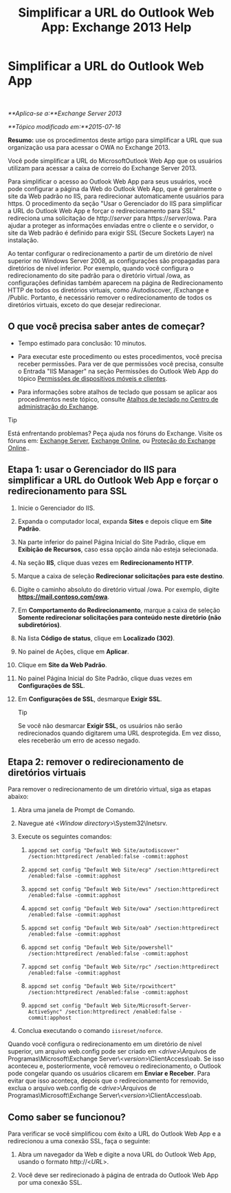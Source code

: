 ﻿---
title: 'Simplificar a URL do Outlook Web App: Exchange 2013 Help'
TOCTitle: Simplificar a URL do Outlook Web App
ms:assetid: 5fb6a873-f3cf-4f82-87d1-2ff6e47a0080
ms:mtpsurl: https://technet.microsoft.com/pt-br/library/Aa998359(v=EXCHG.150)
ms:contentKeyID: 54651969
ms.date: 05/22/2018
mtps_version: v=EXCHG.150
ms.translationtype: MT
---

# Simplificar a URL do Outlook Web App

 

_**Aplica-se a:**Exchange Server 2013_

_**Tópico modificado em:**2015-07-16_

**Resumo:** use os procedimentos deste artigo para simplificar a URL que sua organização usa para acessar o OWA no Exchange 2013.

Você pode simplificar a URL do MicrosoftOutlook Web App que os usuários utilizam para acessar a caixa de correio do Exchange Server 2013.

Para simplificar o acesso ao Outlook Web App para seus usuários, você pode configurar a página da Web do Outlook Web App, que é geralmente o site da Web padrão no IIS, para redirecionar automaticamente usuários para https. O procedimento da seção "Usar o Gerenciador do IIS para simplificar a URL do Outlook Web App e forçar o redirecionamento para SSL" redireciona uma solicitação de http://*server* para https://*server*/owa. Para ajudar a proteger as informações enviadas entre o cliente e o servidor, o site da Web padrão é definido para exigir SSL (Secure Sockets Layer) na instalação.

Ao tentar configurar o redirecionamento a partir de um diretório de nível superior no Windows Server 2008, as configurações são propagadas para diretórios de nível inferior. Por exemplo, quando você configura o redirecionamento do site padrão para o diretório virtual /owa, as configurações definidas também aparecem na página de Redirecionamento HTTP de todos os diretórios virtuais, como /Autodiscover, /Exchange e /Public. Portanto, é necessário remover o redirecionamento de todos os diretórios virtuais, exceto do que desejar redirecionar.

## O que você precisa saber antes de começar?

  - Tempo estimado para conclusão: 10 minutos.

  - Para executar este procedimento ou estes procedimentos, você precisa receber permissões. Para ver de que permissões você precisa, consulte o Entrada "IIS Manager" na seção Permissões do Outlook Web App do tópico [Permissões de dispositivos móveis e clientes](clients-and-mobile-devices-permissions-exchange-2013-help.md).

  - Para informações sobre atalhos de teclado que possam se aplicar aos procedimentos neste tópico, consulte [Atalhos de teclado no Centro de administração do Exchange](keyboard-shortcuts-in-the-exchange-admin-center-exchange-online-protection-help.md).


> [!TIP]
> Está enfrentando problemas? Peça ajuda nos fóruns do Exchange. Visite os fóruns em: <A href="https://go.microsoft.com/fwlink/p/?linkid=60612">Exchange Server</A>, <A href="https://go.microsoft.com/fwlink/p/?linkid=267542">Exchange Online</A>, ou <A href="https://go.microsoft.com/fwlink/p/?linkid=285351">Proteção do Exchange Online</A>..



## Etapa 1: usar o Gerenciador do IIS para simplificar a URL do Outlook Web App e forçar o redirecionamento para SSL

1.  Inicie o Gerenciador do IIS.

2.  Expanda o computador local, expanda **Sites** e depois clique em **Site Padrão**.

3.  Na parte inferior do painel Página Inicial do Site Padrão, clique em **Exibição de Recursos**, caso essa opção ainda não esteja selecionada.

4.  Na seção **IIS**, clique duas vezes em **Redirecionamento HTTP**.

5.  Marque a caixa de seleção **Redirecionar solicitações para este destino**.

6.  Digite o caminho absoluto do diretório virtual /owa. Por exemplo, digite **https://mail.contoso.com/owa**.

7.  Em **Comportamento do Redirecionamento**, marque a caixa de seleção **Somente redirecionar solicitações para conteúdo neste diretório (não subdiretórios)**.

8.  Na lista **Código de status**, clique em **Localizado (302)**.

9.  No painel de Ações, clique em **Aplicar**.

10. Clique em **Site da Web Padrão**.

11. No painel Página Inicial do Site Padrão, clique duas vezes em **Configurações de SSL**.

12. Em **Configurações de SSL**, desmarque **Exigir SSL**.
    

    > [!TIP]
    > Se você não desmarcar <STRONG>Exigir SSL</STRONG>, os usuários não serão redirecionados quando digitarem uma URL desprotegida. Em vez disso, eles receberão um erro de acesso negado.



## Etapa 2: remover o redirecionamento de diretórios virtuais

Para remover o redirecionamento de um diretório virtual, siga as etapas abaixo:

1.  Abra uma janela de Prompt de Comando.

2.  Navegue até \<*Window directory*\>\\System32\\Inetsrv.

3.  Execute os seguintes comandos:
    
    1.  `appcmd set config "Default Web Site/autodiscover" /section:httpredirect /enabled:false -commit:apphost`
    
    2.  `appcmd set config "Default Web Site/ecp" /section:httpredirect /enabled:false -commit:apphost`
    
    3.  `appcmd set config "Default Web Site/ews" /section:httpredirect /enabled:false -commit:apphost`
    
    4.  `appcmd set config "Default Web Site/owa" /section:httpredirect /enabled:false -commit:apphost`
    
    5.  `appcmd set config "Default Web Site/oab" /section:httpredirect /enabled:false -commit:apphost`
    
    6.  `appcmd set config "Default Web Site/powershell" /section:httpredirect /enabled:false -commit:apphost`
    
    7.  `appcmd set config "Default Web Site/rpc" /section:httpredirect /enabled:false -commit:apphost`
    
    8.  `appcmd set config "Default Web Site/rpcwithcert" /section:httpredirect /enabled:false -commit:apphost`
    
    9.  `appcmd set config "Default Web Site/Microsoft-Server-ActiveSync" /section:httpredirect /enabled:false -commit:apphost`

4.  Conclua executando o comando `iisreset/noforce`.

Quando você configura o redirecionamento em um diretório de nível superior, um arquivo web.config pode ser criado em \<*drive*\>\\Arquivos de Programas\\Microsoft\\Exchange Server\\\<*version*\>\\ClientAccess\\oab. Se isso aconteceu e, posteriormente, você removeu o redirecionamento, o Outlook pode congelar quando os usuários clicarem em **Enviar e Receber**. Para evitar que isso aconteça, depois que o redirecionamento for removido, exclua o arquivo web.config de \<*drive*\>\\Arquivos de Programas\\Microsoft\\Exchange Server\\\<*version*\>\\ClientAccess\\oab.

## Como saber se funcionou?

Para verificar se você simplificou com êxito a URL do Outlook Web App e a redirecionou a uma conexão SSL, faça o seguinte:

1.  Abra um navegador da Web e digite a nova URL do Outlook Web App, usando o formato http://\<*URL*\>.

2.  Você deve ser redirecionado à página de entrada do Outlook Web App por uma conexão SSL.

